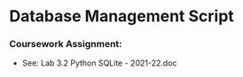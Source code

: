 # Database Management Script

### Coursework Assignment:

* See: Lab 3.2 Python SQLite - 2021-22.doc 

